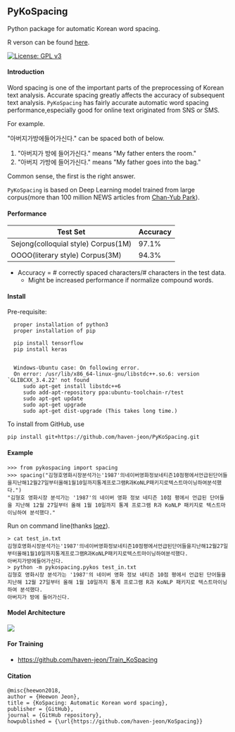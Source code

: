 PyKoSpacing 
---------------

Python package for automatic Korean word spacing.

R verson can be found [here](https://github.com/haven-jeon/KoSpacing).

[![License: GPL v3](https://img.shields.io/badge/License-GPL%20v3-blue.svg)](http://www.gnu.org/licenses/gpl-3.0)


#### Introduction

Word spacing is one of the important parts of the preprocessing of Korean text analysis. Accurate spacing greatly affects the accuracy of subsequent text analysis. `PyKoSpacing` has fairly accurate automatic word spacing performance,especially good for online text originated from SNS or SMS.

For example.

"아버지가방에들어가신다." can be spaced both of below.


1. "아버지가 방에 들어가신다." means  "My father enters the room."
1. "아버지 가방에 들어가신다." means  "My father goes into the bag."

Common sense, the first is the right answer.

`PyKoSpacing` is based on Deep Learning model trained from large corpus(more than 100 million NEWS articles from [Chan-Yub Park](https://github.com/mrchypark)). 


#### Performance

| Test Set  | Accuracy | 
|---|---|
| Sejong(colloquial style) Corpus(1M) | 97.1% |
| OOOO(literary style)  Corpus(3M)   | 94.3% |

- Accuracy = # correctly spaced characters/# characters in the test data.
  - Might be increased performance if normalize compound words. 


#### Install

Pre-requisite:
```
  proper installation of python3
  proper installation of pip

  pip install tensorflow
  pip install keras


  Windows-Ubuntu case: On following error.
  On error: /usr/lib/x86_64-linux-gnu/libstdc++.so.6: version `GLIBCXX_3.4.22' not found
     sudo apt-get install libstdc++6
     sudo add-apt-repository ppa:ubuntu-toolchain-r/test
     sudo apt-get update
     sudo apt-get upgrade
     sudo apt-get dist-upgrade (This takes long time.)
```     

To install from GitHub, use

    pip install git+https://github.com/haven-jeon/PyKoSpacing.git


#### Example 


    >>> from pykospacing import spacing
    >>> spacing("김형호영화시장분석가는'1987'의네이버영화정보네티즌10점평에서언급된단어들을지난해12월27일부터올해1월10일까지통계프로그램R과KoNLP패키지로텍스트마이닝하여분석했다.")
    "김형호 영화시장 분석가는 '1987'의 네이버 영화 정보 네티즌 10점 평에서 언급된 단어들을 지난해 12월 27일부터 올해 1월 10일까지 통계 프로그램 R과 KoNLP 패키지로 텍스트마이닝하여 분석했다."


Run on command line(thanks [lqez](https://github.com/lqez)). 

    > cat test_in.txt
    김형호영화시장분석가는'1987'의네이버영화정보네티즌10점평에서언급된단어들을지난해12월27일부터올해1월10일까지통계프로그램R과KoNLP패키지로텍스트마이닝하여분석했다.
    아버지가방에들어가신다.
    > python -m pykospacing.pykos test_in.txt
    김형호 영화시장 분석가는 '1987'의 네이버 영화 정보 네티즌 10점 평에서 언급된 단어들을 지난해 12월 27일부터 올해 1월 10일까지 통계 프로그램 R과 KoNLP 패키지로 텍스트마이닝하여 분석했다.
    아버지가 방에 들어가신다.

#### Model Architecture

![](arch.png)


#### For Training

- https://github.com/haven-jeon/Train_KoSpacing

#### Citation

```markdowns
@misc{heewon2018,
author = {Heewon Jeon},
title = {KoSpacing: Automatic Korean word spacing},
publisher = {GitHub},
journal = {GitHub repository},
howpublished = {\url{https://github.com/haven-jeon/KoSpacing}}
```



